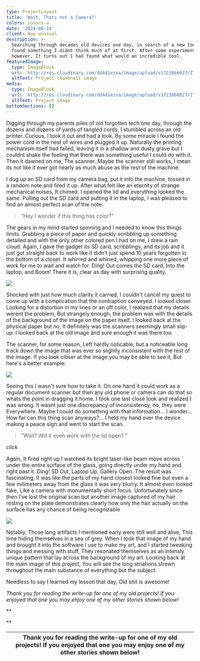 ```yaml
---
type: ProjectLayout
title: 'Wait, Thats not a Camera?'
colors: colors-a
date: '2024-08-14'
client: How unusual
description: >-
  Searching through decades old devices one day, in search of a new tool, I
  found something I didnt think much of at first. After some experiments
  however, It turns out I had found what would an incredible tool. 
featuredImage:
  type: ImageBlock
  url: 'http://res.cloudinary.com/dd4d1ezxa/image/upload/v1723866027/IT_tsz3jb.png'
  altText: Project thumbnail image
media:
  type: ImageBlock
  url: 'http://res.cloudinary.com/dd4d1ezxa/image/upload/v1723866027/IT_tsz3jb.png'
  altText: Project image
bottomSections: []
---
```

Digging through my parents piles of old forgotten tech one day, through the dozens and dozens of yards of tangled cords, I stumbled across an old printer. Curious, I took it out and had a look. By some miracle I found the power cord in the nest of wires and plugged it up. Naturally the printing mechanism itself had failed, leaving it in a shallow and dusty grave but I couldnt shake the feeling that there was something useful I could do with it. Then it dawned on me, The scanner. Maybe the scanner still works, I mean its not like it ever got nearly as much abuse as the rest of the machine.

I dug up an SD card from my camera bag, put it into the machine, tossed in a random note and fired it up. After what felt like an eternity of strange mechanical noises, It chimed. I opened the lid and everything looked the same. Pulling out the SD card and putting it in the laptop, I was pleased to find an almost perfect scan of the note.

> “Hey I wonder if this thing has color?”

The gears in my mind started spinning and I needed to know this things limits. Grabbing a piece of paper and quickly scribbling up something detailed and with the only other colored pen I had on me, I drew a rain cloud. Again, I gave the gadget its SD card, scribblings, and its job and it just got straight back to work like it didn't just spend 10 years forgotten in the bottom of a closet. It whirred and whined, whipping one more piece of work for me to wait and watch for. Ding! Out comes the SD card, Into the laptop, and Boom! There it is, clear as day with surprising quality.

![](https://res.cloudinary.com/dd4d1ezxa/image/upload/v1723867697/SCAN0108_x0snrz.jpg)

Shocked with just how much clarity it carried, I couldn't cancel my quest to come up with a complication that the contraption conveyed. I looked closer. Looking for a distortion in my lines or an off color, I realized that my details werent the problem, But strangely enough, the problem was with the details of the background of the image on the paper itself.  I looked back at the physical paper but no, It definitely was the scanners seemingly small slip-up. I looked back at the old image and sure enough it was there too.

The scanner, for some reason, Left hardly noticable, but a noticeable long track down the image that was ever so slightly inconsistent with the rest of the image. If you look closer at the image you may be able to see it, But here's a better example:

![](/images/Screenshot_20240816_211542.png)

Seeing this I wasn't sure how to take it. On one hand it could work as a regular document scanner but then any old phone or camera can do that so whats the point in dragging it home. I took one last close look and realized I was wrong. It wasnt just one discrepancy of inconsistency, no, they were Everywhere. Maybe I could do something with that information... I wonder... How far can this thing scan anyways?... I held my hand over the device making a peace sign and went to start the scan.

> "Wait? Will it even work with the lid open? "

*click*

Again, It fired right up I watched its bright laser-like beam move across under the entire surface of the glass, going directly under my hand and right past it. Ding! SD Out, Laptop Up, Gallery Open. The result was fascinating, It was like the parts of my hand closest looked fine but even a few milimeters away from the glass it was very blurry. It almost even looked fake, Like a camera with monumentally short focus. Unfortunately since then I've lost the original scan but another image captured of my hair resting on the plate demonstrates clearly how only the hair actually on the surface has any chance of being recognizable

![](/images/Screenshot_20240816_213630.png)

Notably, Those long artifacts I mentioned early were still well and alive, This time hiding themselves in a sea of grey. When I took that image of my hand and brought it into the software I use to make my art, and I started tweaking things and messing with stuff, They resonated themselves as an intensly unique pattern that lay across the background of my art. Looking back at the main image of this project, You will see the long striations strewn throughout the main substance of everything but the subject.

Needless to say I learned my lesson that day, Old shit is awesome!

*Thank you for reading the write-up for one of my old projects! If you enjoyed that one you may enjoy one of my other stories shown below!*

**

**

| Thank you for reading the write-up for one of my old projects! If you enjoyed that one you may enjoy one of my other stories shown below! |
| ----------------------------------------------------------------------------------------------------------------------------------------- |

